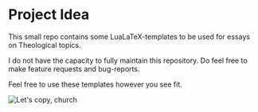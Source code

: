# Project Idea
This small repo contains some LuaLaTeX-templates to be used for essays on Theological topics.

I do not have the capacity to fully maintain this repository. Do feel free to make feature requests and bug-reports.

Feel free to use these templates however you see fit.

![Let's copy, church](https://copy.church/badges/brand/lcc/free-equiv.png)

